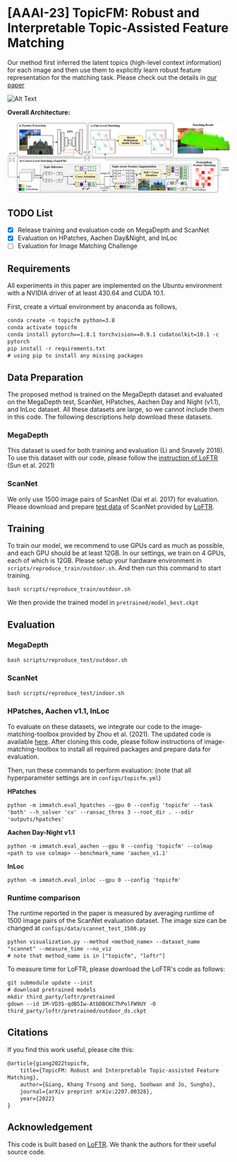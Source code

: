 # [AAAI-23] TopicFM: Robust and Interpretable Topic-Assisted Feature Matching 
    
Our method first inferred the latent topics (high-level context information) for each image and then use them to explicitly learn robust feature representation for the matching task. Please check out the details in [our paper](https://arxiv.org/abs/2207.00328)

![Alt Text](demo/topicfm.gif)

**Overall Architecture:**

![Alt Text](demo/architecture_v4.png)

## TODO List

- [x] Release training and evaluation code on MegaDepth and ScanNet
- [x] Evaluation on HPatches, Aachen Day&Night, and InLoc
- [ ] Evaluation for Image Matching Challenge

## Requirements

All experiments in this paper are implemented on the Ubuntu environment 
with a NVIDIA driver of at least 430.64 and CUDA 10.1.

First, create a virtual environment by anaconda as follows,

    conda create -n topicfm python=3.8 
    conda activate topicfm
    conda install pytorch==1.8.1 torchvision==0.9.1 cudatoolkit=10.1 -c pytorch
    pip install -r requirements.txt
    # using pip to install any missing packages

## Data Preparation

The proposed method is trained on the MegaDepth dataset and evaluated on the MegaDepth test, ScanNet, HPatches, Aachen Day and Night (v1.1), and InLoc dataset.
All these datasets are large, so we cannot include them in this code. 
The following descriptions help download these datasets. 

### MegaDepth

This dataset is used for both training and evaluation (Li and Snavely 2018). 
To use this dataset with our code, please follow the [instruction of LoFTR](https://github.com/zju3dv/LoFTR/blob/master/docs/TRAINING.md) (Sun et al. 2021)

### ScanNet 
We only use 1500 image pairs of ScanNet (Dai et al. 2017) for evaluation. 
Please download and prepare [test data](https://drive.google.com/drive/folders/1DOcOPZb3-5cWxLqn256AhwUVjBPifhuf) of ScanNet
provided by [LoFTR](https://github.com/zju3dv/LoFTR/blob/master/docs/TRAINING.md).

## Training

To train our model, we recommend to use GPUs card as much as possible, and each GPU should be at least 12GB.
In our settings, we train on 4 GPUs, each of which is 12GB. 
Please setup your hardware environment in `scripts/reproduce_train/outdoor.sh`.
And then run this command to start training.

    bash scripts/reproduce_train/outdoor.sh

 We then provide the trained model in `pretrained/model_best.ckpt`
## Evaluation

### MegaDepth

    bash scripts/reproduce_test/outdoor.sh

### ScanNet

    bash scripts/reproduce_test/indoor.sh

### HPatches, Aachen v1.1, InLoc

To evaluate on these datasets, we integrate our code to the image-matching-toolbox provided by Zhou et al. (2021).
The updated code is available [here](https://github.com/TruongKhang/image-matching-toolbox). 
After cloning this code, please follow instructions of image-matching-toolbox to install all required packages and prepare data for evaluation.

Then, run these commands to perform evaluation: (note that all hyperparameter settings are in `configs/topicfm.yml`)

**HPatches**

    python -m immatch.eval_hpatches --gpu 0 --config 'topicfm' --task 'both' --h_solver 'cv' --ransac_thres 3 --root_dir . --odir 'outputs/hpatches'

**Aachen Day-Night v1.1**

    python -m immatch.eval_aachen --gpu 0 --config 'topicfm' --colmap <path to use colmap> --benchmark_name 'aachen_v1.1'

**InLoc**

    python -m immatch.eval_inloc --gpu 0 --config 'topicfm'

### Runtime comparison

The runtime reported in the paper is measured by averaging runtime of 1500 image pairs of the ScanNet evaluation dataset.
The image size can be changed at `configs/data/scannet_test_1500.py`

    python visualization.py --method <method_name> --dataset_name "scannet" --measure_time --no_viz
    # note that method_name is in ["topicfm", "loftr"]

To measure time for LoFTR, please download the LoFTR's code as follows:

    git submodule update --init
    # download pretrained models
    mkdir third_party/loftr/pretrained 
    gdown --id 1M-VD35-qdB5Iw-AtbDBCKC7hPolFW9UY -O third_party/loftr/pretrained/outdoor_ds.ckpt

## Citations
If you find this work useful, please cite this:

    @article{giang2022topicfm,
        title={TopicFM: Robust and Interpretable Topic-assisted Feature Matching},
        author={Giang, Khang Truong and Song, Soohwan and Jo, Sungho},
        journal={arXiv preprint arXiv:2207.00328},
        year={2022}
    }

## Acknowledgement
This code is built based on [LoFTR](https://github.com/zju3dv/LoFTR). We thank the authors for their useful source code.
